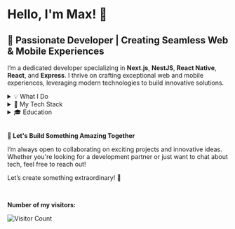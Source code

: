 # Hello, I'm Max! 👋

## 🚀 Passionate Developer | Creating Seamless Web & Mobile Experiences

I’m a dedicated developer specializing in **Next.js**, **NestJS**, **React Native**, **React**, and **Express**. I thrive on crafting exceptional web and mobile experiences, leveraging modern technologies to build innovative solutions.

<details>
  <summary>💡 What I Do</summary>
  <br />
  <ul>
    <li><strong>Next.js</strong>: Building robust, high-performance web applications with a focus on scalability and user experience.</li>
    <li><strong>NestJS</strong>: Crafting scalable and maintainable backend services with elegant architecture.</li>
    <li><strong>React</strong>: Developing dynamic and responsive user interfaces with a focus on interactivity and performance.</li>
    <li><strong>React Native</strong>: Creating engaging and high-quality mobile applications for both iOS and Android.</li>
    <li><strong>Express</strong>: Building fast and minimalist backend services with a focus on flexibility and efficiency.</li>
  </ul>
</details>

<details>
  <summary>🔧 My Tech Stack</summary>
  <h3>Frontend:</h3>
  <ul>
    <li>Next.js</li>
    <li>React</li>
    <li>React Native</li>
    <li>TypeScript</li>
    <li>Redux</li>
    <li>Redux Toolkit</li>
    <li>Apollo Client</li>
    <li>CMS Integration (Contentful)</li>
    <li>Material UI</li>
    <li>Tailwind CSS</li>
    <li>ChakraUI</li>
    <li>Shadcn/UI</li>
    <li>styled-components</li>
  </ul>
  <h3>Backend:</h3>
  <ul>
    <li>NestJS</li>
    <li>Express</li>
    <li>TypeORM</li>
    <li>MySQL</li>
    <li>MongoDB</li>
    <li>Mongoose</li>
    <li>PostgreSQL</li>
    <li>Prisma</li>
    <li>Docker</li>
    <li>AWS (ECS, ECR, EC2, S3, RDS, Lambda, API Gateway, IAM, Cognito, Amplify)</li>
    <li>JWT</li>
    <li>GitHub Actions</li>
  </ul>
  <h3>Tools & Libraries:</h3>
  <ul>
    <li>Axios</li>
    <li>React Query</li>
    <li>Moment.js</li>
    <li>D3.js</li>
    <li>Recharts</li>
    <li>React Hook Form</li>
    <li>Yup</li>
    <li>Stripe (Payment Integration)</li>
    <li>Jest</li>
  </ul>
</details>

<details>
  <summary>🎓 Education</summary>
  <br />
  <p><strong>Kharkiv National University of Radioelectronics</strong> (2022-2026)<br>
  Software Engineering</p>
</details>

<br />

<strong>🌟 Let's Build Something Amazing Together</strong>
<p>I’m always open to collaborating on exciting projects and innovative ideas. Whether you're looking for a development partner or just want to chat about tech, feel free to reach out!</p>
<p>Let’s create something extraordinary! 🚀</p>

<br />

<strong>Number of my visitors: </strong>

![Visitor Count](https://profile-counter.glitch.me/maksym-bezditko/count.svg)
